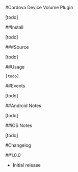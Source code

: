 #Cordova Device Volume Plugin

[todo]

##Install

[todo]

###Source

[todo]

##Usage

    [todo]

##Events

[todo]

##Android Notes

[todo]

##iOS Notes

[todo]

#Changelog

##1.0.0

* Initial release
